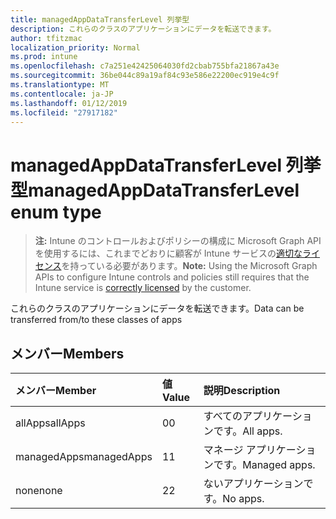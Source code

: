 ```yaml
---
title: managedAppDataTransferLevel 列挙型
description: これらのクラスのアプリケーションにデータを転送できます。
author: tfitzmac
localization_priority: Normal
ms.prod: intune
ms.openlocfilehash: c7a251e42425064030fd2cbab755bfa21867a43e
ms.sourcegitcommit: 36be044c89a19af84c93e586e22200ec919e4c9f
ms.translationtype: MT
ms.contentlocale: ja-JP
ms.lasthandoff: 01/12/2019
ms.locfileid: "27917182"
---
```

# <a name="managedappdatatransferlevel-enum-type"></a><span data-ttu-id="3b3a5-103">managedAppDataTransferLevel 列挙型</span><span class="sxs-lookup"><span data-stu-id="3b3a5-103">managedAppDataTransferLevel enum type</span></span>

> <span data-ttu-id="3b3a5-104">**注:** Intune のコントロールおよびポリシーの構成に Microsoft Graph API を使用するには、これまでどおりに顧客が Intune サービスの[適切なライセンス](https://go.microsoft.com/fwlink/?linkid=839381)を持っている必要があります。</span><span class="sxs-lookup"><span data-stu-id="3b3a5-104">**Note:** Using the Microsoft Graph APIs to configure Intune controls and policies still requires that the Intune service is [correctly licensed](https://go.microsoft.com/fwlink/?linkid=839381) by the customer.</span></span>

<span data-ttu-id="3b3a5-105">これらのクラスのアプリケーションにデータを転送できます。</span><span class="sxs-lookup"><span data-stu-id="3b3a5-105">Data can be transferred from/to these classes of apps</span></span>
## <a name="members"></a><span data-ttu-id="3b3a5-106">メンバー</span><span class="sxs-lookup"><span data-stu-id="3b3a5-106">Members</span></span>
|<span data-ttu-id="3b3a5-107">メンバー</span><span class="sxs-lookup"><span data-stu-id="3b3a5-107">Member</span></span>|<span data-ttu-id="3b3a5-108">値</span><span class="sxs-lookup"><span data-stu-id="3b3a5-108">Value</span></span>|<span data-ttu-id="3b3a5-109">説明</span><span class="sxs-lookup"><span data-stu-id="3b3a5-109">Description</span></span>|
|:---|:---|:---|
|<span data-ttu-id="3b3a5-110">allApps</span><span class="sxs-lookup"><span data-stu-id="3b3a5-110">allApps</span></span>|<span data-ttu-id="3b3a5-111">0</span><span class="sxs-lookup"><span data-stu-id="3b3a5-111">0</span></span>|<span data-ttu-id="3b3a5-112">すべてのアプリケーションです。</span><span class="sxs-lookup"><span data-stu-id="3b3a5-112">All apps.</span></span>|
|<span data-ttu-id="3b3a5-113">managedApps</span><span class="sxs-lookup"><span data-stu-id="3b3a5-113">managedApps</span></span>|<span data-ttu-id="3b3a5-114">1</span><span class="sxs-lookup"><span data-stu-id="3b3a5-114">1</span></span>|<span data-ttu-id="3b3a5-115">マネージ アプリケーションです。</span><span class="sxs-lookup"><span data-stu-id="3b3a5-115">Managed apps.</span></span>|
|<span data-ttu-id="3b3a5-116">none</span><span class="sxs-lookup"><span data-stu-id="3b3a5-116">none</span></span>|<span data-ttu-id="3b3a5-117">2</span><span class="sxs-lookup"><span data-stu-id="3b3a5-117">2</span></span>|<span data-ttu-id="3b3a5-118">ないアプリケーションです。</span><span class="sxs-lookup"><span data-stu-id="3b3a5-118">No apps.</span></span>|



